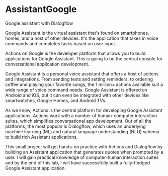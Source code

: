 # AssistantGoogle
Google assistant with Dialogflow


Google Assistant is the virtual assistant that's found on smartphones, homes, and a host of other devices. It's the application that takes in voice commands and completes tasks based on user input.

Actions on Google is the developer platform that allows you to build applications for Google Assistant. This is going to be the central console for conversational application development.

Google Assistant is a personal voice assistant that offers a host of actions and integrations. From sending texts and setting reminders, to ordering coffee and playing your favorite songs, the 1 million+ actions available suit a wide range of voice command needs. Google Assistant is offered on Android and iOS, but it can even be integrated with other devices like smartwatches, Google Homes, and Android TVs.

As we know, Actions is the central platform for developing Google Assistant applications. Actions work with a number of human-computer interaction suites, which simplifies conversational app development. Out of all the platforms, the most popular is Dialogflow, which uses an underlying machine learning (ML) and natural language understanding (NLU) schema to build rich Assistant applications.

This small project will get hands-on practice with Actions and Dialogflow by building an Assistant application that generates quotes when prompted by a user. I  will gain practical knowledge of computer-human interaction suites and by the end of this lab, I  will have successfully built a fully-fledged Google Assistant application.





